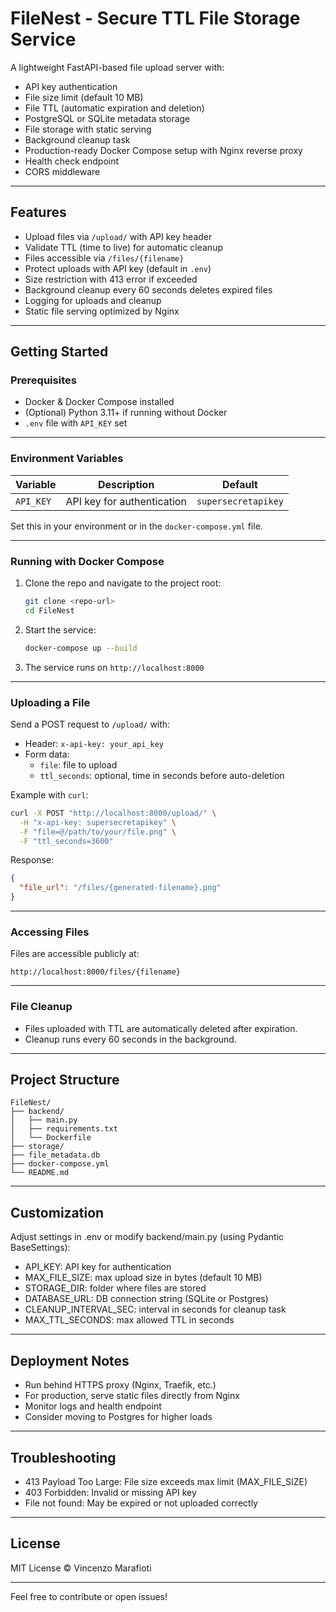 # FileNest - Secure TTL File Storage Service

A lightweight FastAPI-based file upload server with:

- API key authentication
- File size limit (default 10 MB)
- File TTL (automatic expiration and deletion)
- PostgreSQL or SQLite metadata storage
- File storage with static serving
- Background cleanup task
- Production-ready Docker Compose setup with Nginx reverse proxy
- Health check endpoint
- CORS middleware

---

## Features

- Upload files via `/upload/` with API key header
- Validate TTL (time to live) for automatic cleanup
- Files accessible via `/files/{filename}`
- Protect uploads with API key (default in `.env`)
- Size restriction with 413 error if exceeded
- Background cleanup every 60 seconds deletes expired files
- Logging for uploads and cleanup
- Static file serving optimized by Nginx

---

## Getting Started

### Prerequisites

- Docker & Docker Compose installed
- (Optional) Python 3.11+ if running without Docker
- `.env` file with `API_KEY` set


---

### Environment Variables

| Variable  | Description                   | Default               |
|-----------|-------------------------------|-----------------------|
| `API_KEY` | API key for authentication    | `supersecretapikey`   |

Set this in your environment or in the `docker-compose.yml` file.

---

### Running with Docker Compose

1. Clone the repo and navigate to the project root:
   ```bash
   git clone <repo-url>
   cd FileNest
   ```

2. Start the service:
   ```bash
   docker-compose up --build
   ```

3. The service runs on `http://localhost:8000`

---

### Uploading a File

Send a POST request to `/upload/` with:

- Header: `x-api-key: your_api_key`
- Form data:
  - `file`: file to upload
  - `ttl_seconds`: optional, time in seconds before auto-deletion

Example with `curl`:

```bash
curl -X POST "http://localhost:8000/upload/" \
  -H "x-api-key: supersecretapikey" \
  -F "file=@/path/to/your/file.png" \
  -F "ttl_seconds=3600"
```

Response:

```json
{
  "file_url": "/files/{generated-filename}.png"
}
```

---

### Accessing Files

Files are accessible publicly at:

```
http://localhost:8000/files/{filename}
```

---

### File Cleanup

- Files uploaded with TTL are automatically deleted after expiration.
- Cleanup runs every 60 seconds in the background.

---

## Project Structure

```
FileNest/
├── backend/
│   ├── main.py
│   ├── requirements.txt
│   └── Dockerfile
├── storage/
├── file_metadata.db
├── docker-compose.yml
└── README.md
```

---

## Customization

Adjust settings in .env or modify backend/main.py (using Pydantic BaseSettings):

- API_KEY: API key for authentication
- MAX_FILE_SIZE: max upload size in bytes (default 10 MB)
- STORAGE_DIR: folder where files are stored
- DATABASE_URL: DB connection string (SQLite or Postgres)
- CLEANUP_INTERVAL_SEC: interval in seconds for cleanup task
- MAX_TTL_SECONDS: max allowed TTL in seconds

---

## Deployment Notes

- Run behind HTTPS proxy (Nginx, Traefik, etc.)
- For production, serve static files directly from Nginx
- Monitor logs and health endpoint
- Consider moving to Postgres for higher loads


---

## Troubleshooting


- 413 Payload Too Large: File size exceeds max limit (MAX_FILE_SIZE)
- 403 Forbidden: Invalid or missing API key
- File not found: May be expired or not uploaded correctly

---

## License

MIT License © Vincenzo Marafioti

---

Feel free to contribute or open issues!
